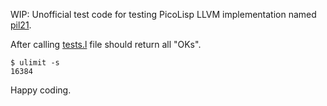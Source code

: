 WIP: Unofficial test code for testing PicoLisp LLVM implementation named
[pil21](https://git.envs.net/mpech/pil21/).

After calling [tests.l](tests.l) file should return all "OKs".
```
$ ulimit -s
16384
```

Happy coding.
